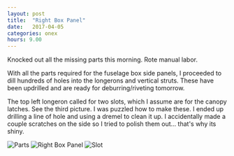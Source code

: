```yaml
---
layout: post
title:  "Right Box Panel"
date:   2017-04-05 
categories: onex
hours: 9.00
---
```


Knocked out all the missing parts this morning.  Rote manual labor.

With all the parts required for the fuselage box side panels, I proceeded to dill hundreds of holes into the longerons and vertical struts. These have been updrilled and are ready for deburring/riveting tomorrow.

The top left longeron called for two slots, which I assume are for the canopy latches.  See the third picture.  I was puzzled how to make these.  I ended up drilling a line of hole and using a dremel to clean it up.  I accidentally made a couple scratches on the side so I tried to polish them out... that's why its shiny. 

![Parts](/onex/img/2017-04-05/1.jpg)
![Right Box Panel](/onex/img/2017-04-05/2.jpg)
![Slot](/onex/img/2017-04-05/3.jpg)
